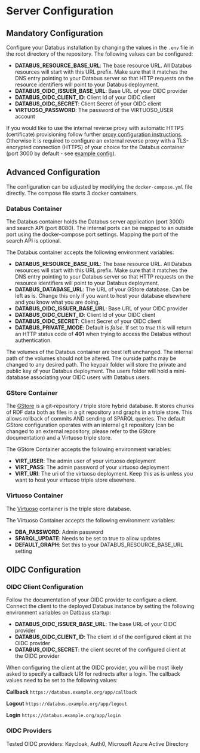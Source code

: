 # Server Configuration

## Mandatory Configuration

Configure your Databus installation by changing the values in the `.env` file in the root directory of the repository. The following values can be configured:

* **DATABUS\_RESOURCE\_BASE\_URL**: The base resource URL. All Databus resources will start with this URL prefix. Make sure that it matches the DNS entry pointing to your Databus server so that HTTP requests on the resource identifiers will point to your Databus deployment.
* **DATABUS\_OIDC\_ISSUER\_BASE\_URL**: Base URL of your OIDC provider
* **DATABUS\_OIDC\_CLIENT\_ID**: Client Id of your OIDC client
* **DATABUS\_OIDC\_SECRET**: Client Secret of your OIDC client
* **VIRTUOSO\_PASSWORD**: The password of the VIRTUOSO\_USER account

If you would like to use the internal reverse proxy with automatic HTTPS (certificate) provisioning follow further [proxy configuration instructions](https-and-proxy-setup.md). Otherwise it is required to configure an external reverse proxy with a TLS-encrypted connection (HTTPS) of your choice for the Databus container (port 3000 by default - see [example config](https-and-proxy-setup.md#external-proxy-example)).

## Advanced Configuration

The configuration can be adjusted by modifying the `docker-compose.yml` file directly. The compose file starts 3 docker containers.

### Databus Container

The Databus container holds the Databus server application (port 3000) and search API (port 8080). The internal ports can be mapped to an outside port using the docker-compose port settings. Mapping the port of the search API is optional.

The Databus container accepts the following environment variables:

* **DATABUS\_RESOURCE\_BASE\_URL**: The base resource URL. All Databus resources will start with this URL prefix. Make sure that it matches the DNS entry pointing to your Databus server so that HTTP requests on the resource identifiers will point to your Databus deployment.
* **DATABUS\_DATABASE\_URL**: The URL of your GStore database. Can be left as is. Change this only if you want to host your database elsewhere and you know what you are doing.
* **DATABUS\_OIDC\_ISSUER\_BASE\_URL**: Base URL of your OIDC provider
* **DATABUS\_OIDC\_CLIENT\_ID**: Client Id of your OIDC client
* **DATABUS\_OIDC\_SECRET**: Client Secret of your OIDC client
* **DATABUS_PRIVATE_MODE**: Default is *false*. If set to *true* this will return an HTTP status code of **401** when trying to access the Databus without authentication.

The volumes of the Databus container are best left unchanged. The internal path of the volumes should not be altered. The ourside paths may be changed to any desired path. The keypair folder will store the private and public key of your Databus deployment. The users folder will hold a mini-database associating your OIDC users with Databus users.

### GStore Container

The [GStore](https://dbpedia.gitbook.io/databus/v/gstore/) is a git-repository / triple store hybrid database. 
It stores chunks of RDF data both as files in a git repository 
and graphs in a triple store. This allows rollback of commits 
AND sending of SPARQL queries. The default GStore configuration 
operates with an internal git repository (can be changed to an 
external repository, please refer to the GStore documentation) 
and a Virtuoso triple store.

The GStore Container accepts the following environment variables:

* **VIRT\_USER**: The admin user of your virtuoso deployment
* **VIRT\_PASS**: The admin password of your virtuoso deployment
* **VIRT\_URI**: The uri of the virtuoso deployment. Keep this as is unless you want to host your virtuoso triple store elsewhere.

### Virtuoso Container

The [Virtuoso](https://virtuoso.openlinksw.com) container is the triple store database.

The Virtuoso Container accepts the following environment variables:

* **DBA\_PASSWORD**: Admin password
* **SPARQL\_UPDATE**: Needs to be set to true to allow updates
* **DEFAULT\_GRAPH**: Set this to your DATABUS\_RESOURCE\_BASE\_URL setting

## OIDC Configuration

### OIDC Client Configuration

Follow the documentation of your OIDC provider to configure a client. Connect the client to the deployed Databus instance by setting the following environment variables on Datbaus startup:

* **DATABUS\_OIDC\_ISSUER\_BASE\_URL**: The base URL of your OIDC provider
* **DATABUS\_OIDC\_CLIENT\_ID**: The client id of the configured client at the OIDC provider
* **DATABUS\_OIDC\_SECRET**: the client secret of the configured client at the OIDC provider

When configuring the client at the OIDC provider, you will be most likely asked to specify a callback URI for redirects after a login. The callback values need to be set to the following values:

**Callback** `https://databus.example.org/app/callback`

**Logout** `https://databus.example.org/app/logout`

**Login** `https://databus.example.org/app/login`

### OIDC Providers

Tested OIDC providers: Keycloak, Auth0, Microsoft Azure Active Directory
